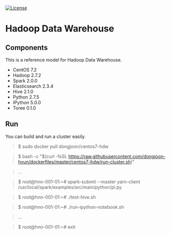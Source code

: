 [![License](https://img.shields.io/badge/license-Apache%202-blue.svg)](LICENSE)

Hadoop Data Warehouse
====================

Components
----------
This is a reference model for Hadoop Data Warehouse.

* CentOS 7.2
* Hadoop 2.7.2
* Spark 2.0.0
* Elasticsearch 2.3.4
* Hive 2.1.0
* Python 2.7.5
* IPython 5.0.0
* Toree 0.1.0

Run
---
You can build and run a cluster easily.

> $ sudo docker pull dongjoon/centos7-hdw

> $ bash -c "$(curl -fsSL https://raw.githubusercontent.com/dongjoon-hyun/dockerfiles/master/centos7-hdw/run-cluster.sh)"

> ...

> $ root@hnn-001-01:~# spark-submit --master yarn-client /usr/local/spark/examples/src/main/python/pi.py

> $ root@hnn-001-01:~# ./test-hive.sh

> $ root@hnn-001-01:~# ./run-ipython-notebook.sh

> ...

> $ root@hnn-001-01:~# exit
